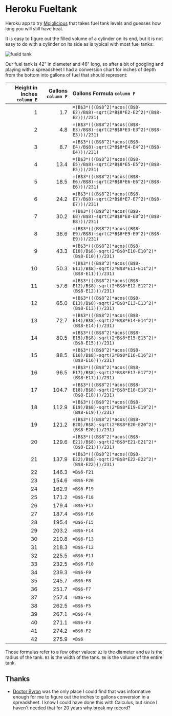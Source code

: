 Heroku Fueltank
===============

Heroku app to try [Mojolicious](http://mojolicio.us/) that takes fuel tank levels
and guesses how long you will still have heat.

It is easy to figure out the filled volume of a cylinder on its end, but it is
not easy to do with a cylinder on its side as is typical with most fuel tanks:

![fueld tank](http://mangastart.com/blog/wp-content/uploads/cylinder2.jpg)

Our fuel tank is 42" in diameter and 46" long, so after a bit of googling and
playing with a spreadsheet I had a conversion chart for inches of depth from the
bottom into gallons of fuel that should represent:

| Height in Inches `column E` | Gallons `column F` | Gallons Formula `column F` |
| ---------------: | ------: | :------ |
|	1	|	1.7	| `=(B$3*(((B$8^2)*acos((B$8-E2)/B$8)-sqrt(2*B$8*E2-E2^2)*(B$8-E2)))/231)` |
|	2	|	4.8	| `=(B$3*(((B$8^2)*acos((B$8-E3)/B$8)-sqrt(2*B$8*E3-E3^2)*(B$8-E3)))/231)` |
|	3	|	8.7	| `=(B$3*(((B$8^2)*acos((B$8-E4)/B$8)-sqrt(2*B$8*E4-E4^2)*(B$8-E4)))/231)` |
|	4	|	13.4	| `=(B$3*(((B$8^2)*acos((B$8-E5)/B$8)-sqrt(2*B$8*E5-E5^2)*(B$8-E5)))/231)` |
|	5	|	18.5	| `=(B$3*(((B$8^2)*acos((B$8-E6)/B$8)-sqrt(2*B$8*E6-E6^2)*(B$8-E6)))/231)` |
|	6	|	24.2	| `=(B$3*(((B$8^2)*acos((B$8-E7)/B$8)-sqrt(2*B$8*E7-E7^2)*(B$8-E7)))/231)` |
|	7	|	30.2	| `=(B$3*(((B$8^2)*acos((B$8-E8)/B$8)-sqrt(2*B$8*E8-E8^2)*(B$8-E8)))/231)` |
|	8	|	36.6	| `=(B$3*(((B$8^2)*acos((B$8-E9)/B$8)-sqrt(2*B$8*E9-E9^2)*(B$8-E9)))/231)` |
|	9	|	43.3	| `=(B$3*(((B$8^2)*acos((B$8-E10)/B$8)-sqrt(2*B$8*E10-E10^2)*(B$8-E10)))/231)` |
|	10	|	50.3	| `=(B$3*(((B$8^2)*acos((B$8-E11)/B$8)-sqrt(2*B$8*E11-E11^2)*(B$8-E11)))/231)` |
|	11	|	57.6	| `=(B$3*(((B$8^2)*acos((B$8-E12)/B$8)-sqrt(2*B$8*E12-E12^2)*(B$8-E12)))/231)` |
|	12	|	65.0	| `=(B$3*(((B$8^2)*acos((B$8-E13)/B$8)-sqrt(2*B$8*E13-E13^2)*(B$8-E13)))/231)` |
|	13	|	72.7	| `=(B$3*(((B$8^2)*acos((B$8-E14)/B$8)-sqrt(2*B$8*E14-E14^2)*(B$8-E14)))/231)` |
|	14	|	80.5	| `=(B$3*(((B$8^2)*acos((B$8-E15)/B$8)-sqrt(2*B$8*E15-E15^2)*(B$8-E15)))/231)` |
|	15	|	88.5	| `=(B$3*(((B$8^2)*acos((B$8-E16)/B$8)-sqrt(2*B$8*E16-E16^2)*(B$8-E16)))/231)` |
|	16	|	96.5	| `=(B$3*(((B$8^2)*acos((B$8-E17)/B$8)-sqrt(2*B$8*E17-E17^2)*(B$8-E17)))/231)` |
|	17	|	104.7	| `=(B$3*(((B$8^2)*acos((B$8-E18)/B$8)-sqrt(2*B$8*E18-E18^2)*(B$8-E18)))/231)` |
|	18	|	112.9	| `=(B$3*(((B$8^2)*acos((B$8-E19)/B$8)-sqrt(2*B$8*E19-E19^2)*(B$8-E19)))/231)` |
|	19	|	121.2	| `=(B$3*(((B$8^2)*acos((B$8-E20)/B$8)-sqrt(2*B$8*E20-E20^2)*(B$8-E20)))/231)` |
|	20	|	129.6	| `=(B$3*(((B$8^2)*acos((B$8-E21)/B$8)-sqrt(2*B$8*E21-E21^2)*(B$8-E21)))/231)` |
|	21	|	137.9	| `=(B$3*(((B$8^2)*acos((B$8-E22)/B$8)-sqrt(2*B$8*E22-E22^2)*(B$8-E22)))/231)` |
|	22	|	146.3	| `=B$6-F21` |
|	23	|	154.6	| `=B$6-F20` |
|	24	|	162.9	| `=B$6-F19` |
|	25	|	171.2	| `=B$6-F18` |
|	26	|	179.4	| `=B$6-F17` |
|	27	|	187.4	| `=B$6-F16` |
|	28	|	195.4	| `=B$6-F15` |
|	29	|	203.2	| `=B$6-F14` |
|	30	|	210.8	| `=B$6-F13` |
|	31	|	218.3	| `=B$6-F12` |
|	32	|	225.5	| `=B$6-F11` |
|	33	|	232.5	| `=B$6-F10` |
|	34	|	239.3	| `=B$6-F9` |
|	35	|	245.7	| `=B$6-F8` |
|	36	|	251.7	| `=B$6-F7` |
|	37	|	257.4	| `=B$6-F6` |
|	38	|	262.5	| `=B$6-F5` |
|	39	|	267.1	| `=B$6-F4` |
|	40	|	271.1	| `=B$6-F3` |
|	41	|	274.2	| `=B$6-F2` |
|	42	|	275.9	| `=B$6` |

Those formulas refer to a few other values: `B2` is the diameter and `B8` is the
radius of the tank.  `B3` is the width of the tank.
`B6` is the volume of the entire tank.

Thanks
------

* [Doctor Byron](http://mathforum.org/library/drmath/view/56455.html) was the only place I could find
that was informative enough for me to figure out the inches to gallons conversion in a spreadsheet.
I know I could have done this with Calculus, but since I haven't needed that for 20 years why break
my record?
